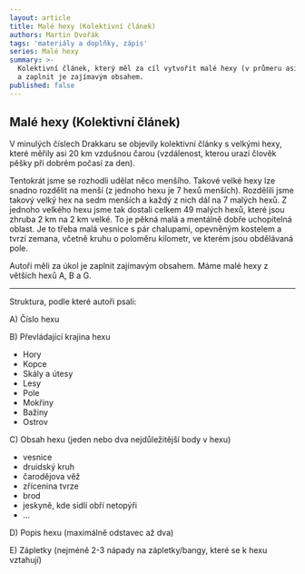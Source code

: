 ```yaml
---
layout: article
title: Malé hexy (Kolektivní článek)
authors: Martin Dvořák
tags: 'materiály a doplňky, zápis'
series: Malé hexy
summary: >-
  Kolektivní článek, který měl za cíl vytvořit malé hexy (v průmeru asi 2x2 km)
  a zaplnit je zajímavým obsahem.
published: false
---
```

## Malé hexy (Kolektivní článek)
V minulých číslech Drakkaru se objevily kolektivní články s velkými hexy, které měřily asi 20 km vzdušnou čarou (vzdálenost, kterou urazí člověk pěšky při dobrém počasí za den). 

Tentokrát jsme se rozhodli udělat něco menšího. Takové velké hexy lze snadno rozdělit na menší (z jednoho hexu je 7 hexů menších). Rozdělili jsme takový velký hex na sedm menších a každý z nich dál na 7 malých hexů. Z jednoho velkého hexu jsme tak dostali celkem 49 malých hexů, které jsou zhruba 2 km na 2 km velké. To je pěkná malá a mentálně dobře uchopitelná oblast. Je to třeba malá vesnice s pár chalupami, opevněným kostelem a tvrzí zemana, včetně kruhu o poloměru kilometr, ve kterém jsou obdělávaná pole. 

Autoři měli za úkol je zaplnit zajímavým obsahem. Máme malé hexy z větších hexů A, B a G. 

------------

Struktura, podle které autoři psali:

A) Číslo hexu

B) Převládající krajina hexu
- Hory
- Kopce
- Skály a útesy
- Lesy
- Pole
- Mokřiny
- Bažiny
- Ostrov

C) Obsah hexu (jeden nebo dva nejdůležitější body v hexu)
- vesnice
- druidský kruh
- čarodějova věž
- zřícenina tvrze
- brod
- jeskyně, kde sídlí obří netopýři
- …

D) Popis hexu (maximálně odstavec až dva)

E) Zápletky (nejméně 2-3 nápady na zápletky/bangy, které se k hexu vztahují)
